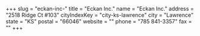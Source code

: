 +++
slug = "eckan-inc-"
title = "Eckan Inc."
name = "Eckan Inc."
address = "2518 Ridge Ct #103"
cityIndexKey = "city-ks-lawrence"
city = "Lawrence"
state = "KS"
postal = "66046"
website = ""
phone = "785 841-3357"
fax = ""
+++
